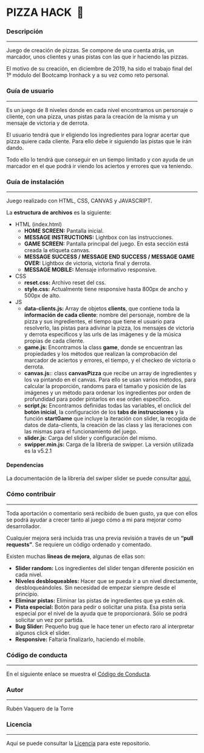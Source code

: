 # PIZZA HACK  🍕

### Descripción
---
Juego de creación de pizzas. Se compone de una cuenta atrás, un marcador, unos clientes y unas pistas con las que ir haciendo las pizzas.

El motivo de su creación, en diciembre de 2019, ha sido el trabajo final del 1º módulo del Bootcamp Ironhack y a su vez como reto personal.

### Guía de usuario
---
Es un juego de 8 niveles donde en cada nivel encontramos un personaje o cliente, con una pizza, unas pistas para la creación de la misma y un mensaje de victoria y de derrota.

El usuario tendrá que ir eligiendo los ingredientes para lograr acertar que pizza quiere cada cliente. Para ello debe ir siguiendo las pistas que le irán dando.

Todo ello lo tendrá que conseguir en un tiempo limitado y con ayuda de un marcador en el que podrá ir viendo los aciertos y errores que va teniendo.
 	
### Guía de instalación
---
Juego realizado con HTML, CSS, CANVAS y JAVASCRIPT.

La **estructura de archivos** es la siguiente:
- HTML (index.html)
    - **HOME SCREEN:** Pantalla inicial.
    - **MESSAGE INSTRUCTIONS:** Lightbox con las instrucciones.
    - **GAME SCREEN:** Pantalla principal del juego. En esta sección está creada la etiqueta canvas.
    - **MESSAGE SUCCESS / MESSAGE END SUCCESS / MESSAGE GAME OVER:** Lightbox de victoria, victoria final y derrota.
    - **MESSAGE MOBILE:** Mensaje informativo responsive.
- CSS
  - **reset.css:** Archivo reset del css.
  - **style.css:** Actualmente tiene responsive hasta 800px de ancho y 500px de alto.
- JS 
  - **data-clients.js:** Array de objetos **clients**, que contiene toda la **información de cada cliente**: nombre del personaje, nombre de la pizza y sus ingredientes, el tiempo que tiene el usuario para resolverlo, las pistas para adivinar la pizza, los mensajes de victoria y derrota específicos y las urls de las imágenes y de la música propias de cada cliente.
  - **game.js:** Encontramos la class **game**, donde se encuentran las propiedades y los métodos que realizan la comprobación del marcador de aciertos y errores, el tiempo, y el checkeo de victoria o derrota.
  - **canvas.js:**: class **canvasPizza** que recibe un array de ingredientes y los va pintando en el canvas. Para ello se usan varios métodos, para calcular la proporción, randoms para el tamaño y posición de las imágenes y un método para ordenar los ingredientes por orden de profundidad para poder pintarlos en ese orden específico.
  - **script.js:** Encontramos definidas todas las variables, el onclick del **botón inicial**, la configuración de los **tabs de instrucciones** y la función **startGame** que incluye la iteración con slider, la recogida de datos de data-clients, la creación de las class y las iteraciones con las mismas para el funcionamiento del juego.
  - **slider.js:** Carga del slider y configuración del mismo.
  - **swipper.min.js:** Carga de la librería de swipper. La versión utilizada es la v5.2.1

#### Dependencias

La documentación de la librería del swiper slider se puede consultar [aquí.](https://swiperjs.com/api/)

### Cómo contribuir
---
Toda aportación o comentario será recibido de buen gusto, ya que con ellos se podrá ayudar a crecer tanto al juego cómo a mi para mejorar como desarrollador.

Cualquier mejora será incluida tras una previa revisión a través de un **“pull requests”**. Se requiere un código ordenado y comentado.

Existen muchas **líneas de mejora**, algunas de ellas son:
- **Slider random:** Los ingredientes del slider tengan diferente posición en cada nivel.
- **Niveles desbloqueables:** Hacer que se pueda ir a un nivel directamente, desbloqueándoles. Sin necesidad de empezar siempre desde el principio.
- **Eliminar pistas:** Eliminar las pistas de ingredientes que ya estén ok.
- **Pista especial:** Botón para pedir o solicitar una pista. Esa pista sería especial por el nivel de la ayuda que te proporcionará. Sólo se podrá solicitar un vez por partida.
- **Bug Slider:** Pequeño bug que le hace tener un efecto raro al interpretar algunos click el slider.
- **Responsive:** Faltaría finalizarlo, haciendo el mobile.

### Código de conducta 
---
En el siguiente enlace se muestra el [Código de Conducta](https://github.com/RVaquero87/pizza_hack/blob/master/CODE_OF_CONDUCT.md).

### Autor
---
Rubén Vaquero de la Torre

### Licencia 
---
Aquí se puede consultar la [Licencia](https://github.com/RVaquero87/pizza_hack/blob/master/LICENSE.md) para este repositorio.
